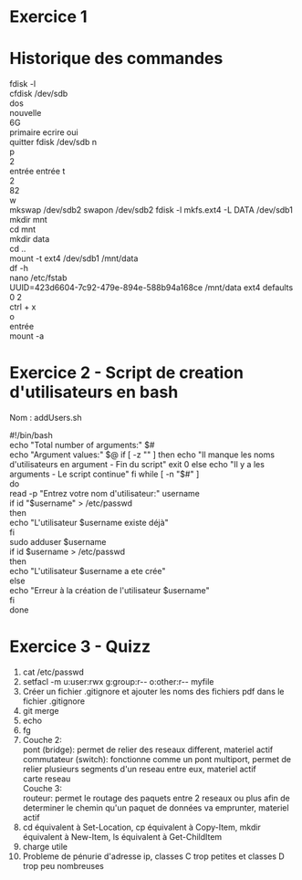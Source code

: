 # Exercice 1

# Historique des commandes

fdisk -l  
cfdisk /dev/sdb  
dos  
nouvelle  
6G  
primaire 
ecrire oui  
quitter
fdisk /dev/sdb
n  
p  
2  
entrée
entrée
t  
2  
82  
w  
mkswap /dev/sdb2
swapon /dev/sdb2
fdisk -l
mkfs.ext4 -L DATA /dev/sdb1  
mkdir mnt  
cd mnt  
mkdir data  
cd ..  
mount -t ext4 /dev/sdb1 /mnt/data  
df -h  
nano /etc/fstab  
UUID=423d6604-7c92-479e-894e-588b94a168ce /mnt/data ext4 defaults 0 2  
ctrl + x    
o  
entrée  
mount -a  

# Exercice 2 - Script de creation d'utilisateurs en bash

Nom : addUsers.sh

#!/bin/bash  
echo "Total number of arguments:" $#  
echo "Argument values:" $@  
if [ -z "" ]  
then  
echo "Il manque les noms d'utilisateurs en argument - Fin du script"  
exit 0  
else  
echo "Il y a les arguments - Le script continue"  
fi  
while [ -n "$#" ]  
do  
read -p "Entrez votre nom d'utilisateur:" username  
if id "$username" > /etc/passwd  
then    
echo "L'utilisateur $username existe déjà"    
fi  
sudo adduser $username  
if id $username > /etc/passwd   
then   
echo "L'utilisateur $username a ete crée"  
else  
echo "Erreur à la création de l'utilisateur $username"  
fi  
done  

# Exercice 3 - Quizz

1. cat /etc/passwd
2. setfacl -m u:user:rwx g:group:r-- o:other:r-- myfile
3. Créer un fichier .gitignore et ajouter les noms des fichiers pdf dans le fichier .gitignore
4. git merge
5. echo
6. fg
7. Couche 2:  
pont (bridge): permet de relier des reseaux different, materiel actif
commutateur (switch): fonctionne comme un pont multiport, permet de relier plusieurs segments d'un reseau entre eux, materiel actif  
carte reseau  
Couche 3:  
routeur: permet le routage des paquets entre 2 reseaux ou plus afin de determiner le chemin qu'un paquet de données va emprunter, materiel actif
8. cd équivalent à Set-Location, cp équivalent à Copy-Item, mkdir équivalent à New-Item, ls équivalent à Get-ChildItem
9. charge utile
10. Probleme de pénurie d'adresse ip, classes C trop petites et classes D trop peu nombreuses
